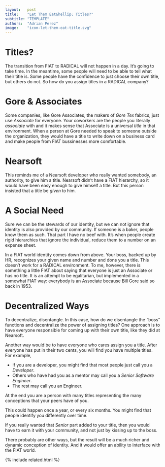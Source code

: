 ```yaml
---
layout:   post
title:    "Let Them Eat&hellip; Titles?"
subtitle: "TEMPLATE"
authors:  "Adrian Perez"
image:    "icon-let-them-eat-title.svg"
---
```


<div style="display:none;">
 <p>The transition from <span class="_paradigm">FIAT</span> to <span class="_paradigm">RADICAL</span> will not happen in a day. The transition from <span class="_paradigm">FIAT</span> to <span class="_paradigm">RADICAL</span> will take time.</p>
</div>

<h1>Titles?</h1>
 <p>The transition from <span class="_paradigm">FIAT</span> to <span class="_paradigm">RADICAL</span> will not happen in a day. It&rsquo;s going to take time. In the meantime, some people will need to be able to tell what their title is. Some people have the confidence to just choose their own title, but others do not. So how do you assign titles in a <span class="_paradigm">RADICAL</span> company?</p>

<h1>Gore & Associates</h1>
 <p>Some companies, like Gore Associates, the makers of <em>Gore Tex</em> fabrics, just use <em>Associate</em> for everyone. Your coworkers are the people you literally <em>associate</em> with and it makes sense that Associate is a universal <em>title</em> in that environment. When a person at Gore needed to speak to someone outside the organization, they would have a title to write down on a business card and make people from <span class="_paradigm">FIAT</span> bussinesses more comfortable.</p>

<h1>Nearsoft</h1>
 <p>This reminds me of a Nearsoft developer who really wanted somebody, an authority, to give him a title. Nearsoft didn&rsquo;t have a <span class="_paradigm">FIAT</span> hierarchy, so it would have been easy enough to give himself a title. But this person insisted that a title be <em>given</em> to him.</p>

<h1>A Social Need</h1>
 <p>Sure we can be the stewards of our identity, but we can not ignore that identity is also provided by our community. If someone is a baker, people know them as such. That part I have no beef with. It&rsquo;s when people create rigid hierarchies that ignore the individual, reduce them to a number on an expense sheet.</p>
 <p>In a <span class="_paradigm">FIAT</span> world identity comes down from above. Your boss, backed up by HR, recognizes your given name and number and dons you a title. This doesn&rsquo;t work for a <span class="_paradigm">RADICAL</span> environment. To me, however, there is something a little <span class="_paradigm">FIAT</span> about saying that everyone is just an Associate or has no title. It is an attempt to be egalitarian, but implemented in a somewhat <span class="_paradigm">FIAT</span> way: everybody is an Associate because Bill Gore said so back in 1953.</p>

<h1>Decentralized Ways</h1>
 <p>To decentralize, disentangle. In this case, how do we disentangle the &ldquo;boss&rdquo; functions and decentralize the power of assigning titles? One approach is to have everyone responsible for coming up with their own title, like they did at Nearsoft.</p>
 <p>Another way would be to have everyone who cares assign you a title. After everyone has put in their two cents, you will find you have multiple titles. For example,</p>
 <ul>
  <li>If you are a developer, you might find that most people just call you a <em>Developer</em>.</li>
  <li>Others who have had you as a mentor may call you a <em>Senior Software Engineer</em>.</li>
  <li>The rest may call you an Engineer.</li>
 </ul>
 <p>At the end you are a person with many titles representing the many conceptions that your peers have of you.</p>
 <p>This could happen once a year, or every six months. You might find that people identify you differently over time.</p>
 <p>If you really wanted that <em>Senior</em> part added to your title, then you would have to earn it with your community, and not just by kissing up to the boss.</p>
 <p>There probably are other ways, but the result will be a much richer and dynamic conception of identity. And it would offer an ability to interface with the <span class="_paradigm">FIAT</span> world.</p>

{% include related.html %}

